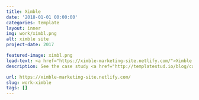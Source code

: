 ```yaml
---
title: Ximble
date: '2018-01-01 00:00:00'
categories: template
layout: inner
img: work/ximbl.png
alt: ximble site
project-date: 2017

featured-image: ximbl.png
lead-text: <a href="https://ximble-marketing-site.netlify.com/">Ximble site</a> migration to Jekyll from Wordpress
description: See the case study <a href="http://templatestud.io/blog/casestudy-ximble/">here</a>.

url: https://ximble-marketing-site.netlify.com/
slug: work-ximble
tags: []
---
```

